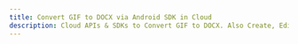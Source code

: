 ---title: Convert GIF to DOCX via Android SDK in Clouddescription: Cloud APIs & SDKs to Convert GIF to DOCX. Also Create, Edit & Render Microsoft Word & OpenOffice documents in the Cloud.---